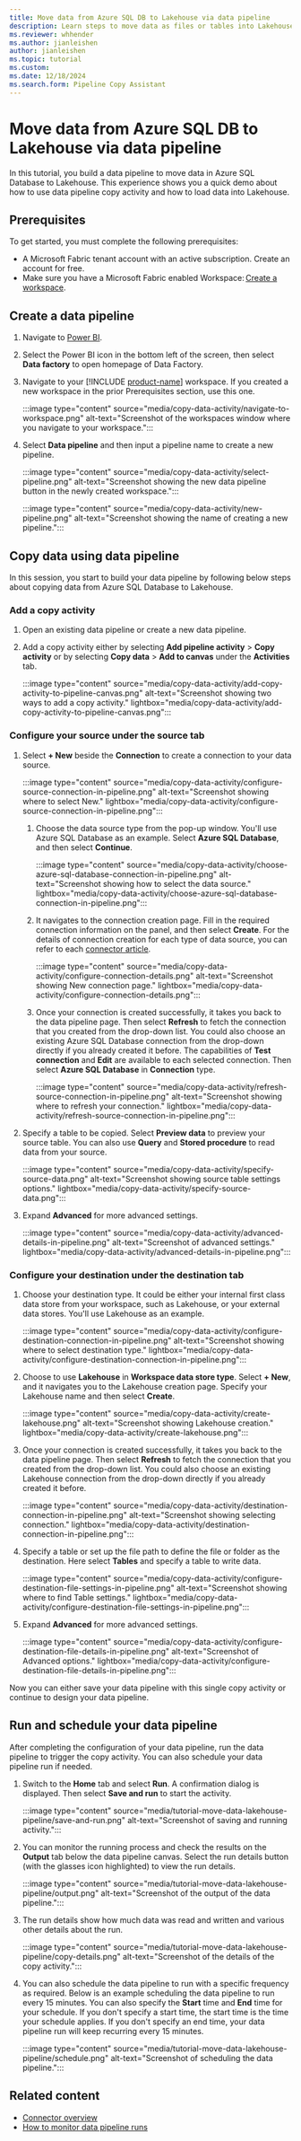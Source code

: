 ```yaml
---
title: Move data from Azure SQL DB to Lakehouse via data pipeline
description: Learn steps to move data as files or tables into Lakehouse via data pipeline.
ms.reviewer: whhender
ms.author: jianleishen
author: jianleishen
ms.topic: tutorial
ms.custom: 
ms.date: 12/18/2024
ms.search.form: Pipeline Copy Assistant
---
```


# Move data from Azure SQL DB to Lakehouse via data pipeline

In this tutorial, you build a data pipeline to move data in Azure SQL Database to Lakehouse. This experience shows you a quick demo about how to use data pipeline copy activity and how to load data into Lakehouse.

## Prerequisites

To get started, you must complete the following prerequisites:

- A Microsoft Fabric tenant account with an active subscription. Create an account for free.
- Make sure you have a Microsoft Fabric enabled Workspace: [Create a workspace](../fundamentals/create-workspaces.md).

## Create a data pipeline

1. Navigate to [Power BI](https://app.powerbi.com/).
1. Select the Power BI icon in the bottom left of the screen, then select **Data factory** to open homepage of Data Factory.
1. Navigate to your [!INCLUDE [product-name](../includes/product-name.md)] workspace. If you created a new workspace in the prior Prerequisites section, use this one.

   :::image type="content" source="media/copy-data-activity/navigate-to-workspace.png" alt-text="Screenshot of the workspaces window where you navigate to your workspace.":::

1. Select **Data pipeline** and then input a pipeline name to create a new pipeline.

   :::image type="content" source="media/copy-data-activity/select-pipeline.png" alt-text="Screenshot showing the new data pipeline button in the newly created workspace.":::

   :::image type="content" source="media/copy-data-activity/new-pipeline.png" alt-text="Screenshot showing the name of creating a new pipeline.":::

## Copy data using data pipeline

In this session, you start to build your data pipeline by following below steps about copying data from Azure SQL Database to Lakehouse.

### Add a copy activity

1. Open an existing data pipeline or create a new data pipeline.
1. Add a copy activity either by selecting **Add pipeline activity** > **Copy activity** or by selecting **Copy data** > **Add to canvas** under the **Activities** tab.

   :::image type="content" source="media/copy-data-activity/add-copy-activity-to-pipeline-canvas.png" alt-text="Screenshot showing two ways to add a copy activity." lightbox="media/copy-data-activity/add-copy-activity-to-pipeline-canvas.png":::

### Configure your source under the source tab

1. Select **+ New** beside the **Connection** to create a connection to your data source.

   :::image type="content" source="media/copy-data-activity/configure-source-connection-in-pipeline.png" alt-text="Screenshot showing where to select New." lightbox="media/copy-data-activity/configure-source-connection-in-pipeline.png":::

   1. Choose the data source type from the pop-up window. You'll use Azure SQL Database as an example. Select **Azure SQL Database**, and then select **Continue**.
   
      :::image type="content" source="media/copy-data-activity/choose-azure-sql-database-connection-in-pipeline.png" alt-text="Screenshot showing how to select the data source." lightbox="media/copy-data-activity/choose-azure-sql-database-connection-in-pipeline.png":::

   1. It navigates to the connection creation page. Fill in the required connection information on the panel, and then select **Create**. For the details of connection creation for each type of data source, you can refer to each [connector article](connector-overview.md#supported-connectors-in-fabric).
   
      :::image type="content" source="media/copy-data-activity/configure-connection-details.png" alt-text="Screenshot showing New connection page." lightbox="media/copy-data-activity/configure-connection-details.png":::

   1. Once your connection is created successfully, it takes you back to the data pipeline page. Then select **Refresh** to fetch the connection that you created from the drop-down list. You could also choose an existing Azure SQL Database connection from the drop-down directly if you already created it before. The capabilities of **Test connection** and **Edit** are available to each selected connection. Then select **Azure SQL Database** in **Connection** type.
   
      :::image type="content" source="media/copy-data-activity/refresh-source-connection-in-pipeline.png" alt-text="Screenshot showing where to refresh your connection." lightbox="media/copy-data-activity/refresh-source-connection-in-pipeline.png":::

1. Specify a table to be copied. Select **Preview data** to preview your source table. You can also use **Query** and **Stored procedure** to read data from your source.

   :::image type="content" source="media/copy-data-activity/specify-source-data.png" alt-text="Screenshot showing source table settings options." lightbox="media/copy-data-activity/specify-source-data.png":::

1. Expand **Advanced** for more advanced settings.

   :::image type="content" source="media/copy-data-activity/advanced-details-in-pipeline.png" alt-text="Screenshot of advanced settings." lightbox="media/copy-data-activity/advanced-details-in-pipeline.png":::

### Configure your destination under the destination tab

1. Choose your destination type. It could be either your internal first class data store from your workspace, such as Lakehouse, or your external data stores. You'll use Lakehouse as an example.

   :::image type="content" source="media/copy-data-activity/configure-destination-connection-in-pipeline.png" alt-text="Screenshot showing where to select destination type." lightbox="media/copy-data-activity/configure-destination-connection-in-pipeline.png":::

1. Choose to use **Lakehouse** in **Workspace data store type**. Select **+ New**, and it navigates you to the Lakehouse creation page. Specify your Lakehouse name and then select **Create**.

   :::image type="content" source="media/copy-data-activity/create-lakehouse.png" alt-text="Screenshot showing Lakehouse creation." lightbox="media/copy-data-activity/create-lakehouse.png":::

1. Once your connection is created successfully, it takes you back to the data pipeline page. Then select **Refresh** to fetch the connection that you created from the drop-down list. You could also choose an existing Lakehouse connection from the drop-down directly if you already created it before.

   :::image type="content" source="media/copy-data-activity/destination-connection-in-pipeline.png" alt-text="Screenshot showing selecting connection." lightbox="media/copy-data-activity/destination-connection-in-pipeline.png":::

1. Specify a table or set up the file path to define the file or folder as the destination. Here select **Tables** and specify a table to write data.

   :::image type="content" source="media/copy-data-activity/configure-destination-file-settings-in-pipeline.png" alt-text="Screenshot showing where to find Table settings." lightbox="media/copy-data-activity/configure-destination-file-settings-in-pipeline.png":::

1. Expand **Advanced** for more advanced settings.

   :::image type="content" source="media/copy-data-activity/configure-destination-file-details-in-pipeline.png" alt-text="Screenshot of Advanced options." lightbox="media/copy-data-activity/configure-destination-file-details-in-pipeline.png":::

Now you can either save your data pipeline with this single copy activity or continue to design your data pipeline.

## Run and schedule your data pipeline

After completing the configuration of your data pipeline, run the data pipeline to trigger the copy activity. You can also schedule your data pipeline run if needed.

1. Switch to the **Home** tab and select **Run**. A confirmation dialog is displayed. Then select **Save and run** to start the activity.

    :::image type="content" source="media/tutorial-move-data-lakehouse-pipeline/save-and-run.png" alt-text="Screenshot of saving and running activity.":::

1. You can monitor the running process and check the results on the **Output** tab below the data pipeline canvas. Select the run details button (with the glasses icon highlighted) to view the run details.

    :::image type="content" source="media/tutorial-move-data-lakehouse-pipeline/output.png" alt-text="Screenshot of the output of the data pipeline.":::

1. The run details show how much data was read and written and various other details about the run.

    :::image type="content" source="media/tutorial-move-data-lakehouse-pipeline/copy-details.png" alt-text="Screenshot of the details of the copy activity.":::

1. You can also schedule the data pipeline to run with a specific frequency as required. Below is an example scheduling the data pipeline to run every 15 minutes. You can also specify the **Start** time and **End** time for your schedule. If you don't specify a start time, the start time is the time your schedule applies. If you don't specify an end time, your data pipeline run will keep recurring every 15 minutes.

    :::image type="content" source="media/tutorial-move-data-lakehouse-pipeline/schedule.png" alt-text="Screenshot of scheduling the data pipeline.":::

## Related content

- [Connector overview](connector-overview.md)
- [How to monitor data pipeline runs](monitor-pipeline-runs.md)